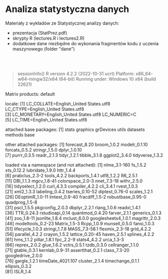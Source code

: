 # Analiza statystyczna danych
Materiały z wykładów ze Statystycznej analizy danych:
- prezentacja (StatPrez.pdf)
- skrypty R (lectures.R i lectures2.R)
- dodatkowe dane niezbędne do wykonania fragmentów kodu z uczenia maszynowego (folder "dane")
<br>
<br>


> sessionInfo()
R version 4.2.2 (2022-10-31 ucrt)
Platform: x86_64-w64-mingw32/x64 (64-bit)
Running under: Windows 10 x64 (build 22621)

Matrix products: default

locale:
[1] LC_COLLATE=English_United States.utf8  LC_CTYPE=English_United States.utf8   
[3] LC_MONETARY=English_United States.utf8 LC_NUMERIC=C                          
[5] LC_TIME=English_United States.utf8    

attached base packages:
[1] stats     graphics  grDevices utils     datasets  methods   base     

other attached packages:
 [1] forecast_8.20   broom_1.0.2     modelr_0.1.10   forcats_0.5.2   stringr_1.5.0   dplyr_1.0.10   
 [7] purrr_0.3.5     readr_2.1.3     tidyr_1.2.1     tibble_3.1.8    ggplot2_3.4.0   tidyverse_1.3.2

loaded via a namespace (and not attached):
 [1] nlme_3.1-160        fs_1.5.2            xts_0.12.2          lubridate_1.9.0     httr_1.4.4         
 [6] prabclus_2.3-2      tools_4.2.2         backports_1.4.1     utf8_1.2.2          R6_2.5.1           
[11] DBI_1.1.3           mgcv_1.8-41         colorspace_2.0-3    nnet_7.3-18         withr_2.5.0        
[16] tidyselect_1.2.0    curl_4.3.3          compiler_4.2.2      cli_3.4.1           rvest_1.0.3        
[21] xml2_1.3.3          labeling_0.4.2      tseries_0.10-52     diptest_0.76-0      scales_1.2.1       
[26] DEoptimR_1.0-11     lmtest_0.9-40       fracdiff_1.5-2      robustbase_0.95-0   quadprog_1.5-8     
[31] pscl_1.5.5          pkgconfig_2.0.3     dbplyr_2.2.1        rlang_1.0.6         readxl_1.4.1       
[36] TTR_0.24.3          rstudioapi_0.14     quantmod_0.4.20     farver_2.1.1        generics_0.1.3     
[41] zoo_1.8-11          jsonlite_1.8.4      mclust_6.0.0        googlesheets4_1.0.1 magrittr_2.0.3     
[46] modeltools_0.2-23   Matrix_1.5-3        Rcpp_1.0.9          munsell_0.5.0       fansi_1.0.3        
[51] lifecycle_1.0.3     stringi_1.7.8       MASS_7.3-58.1       flexmix_2.3-18      grid_4.2.2         
[56] parallel_4.2.2      crayon_1.5.2        lattice_0.20-45     haven_2.5.1         splines_4.2.2      
[61] hms_1.1.2           pillar_1.8.1        fpc_2.2-9           stats4_4.2.2        urca_1.3-3         
[66] reprex_2.0.2        glue_1.6.2          vctrs_0.5.1         tzdb_0.3.0          cellranger_1.1.0   
[71] gtable_0.3.1        kernlab_0.9-31      assertthat_0.2.1    class_7.3-20        googledrive_2.0.0  
[76] gargle_1.2.1        timeDate_4021.107   cluster_2.1.4       timechange_0.1.1    ellipsis_0.3.2     
[81] ISLR_1.4           
